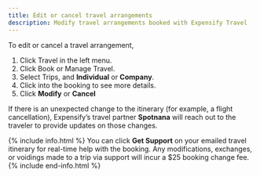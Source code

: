 ```yaml
---
title: Edit or cancel travel arrangements
description: Modify travel arrangements booked with Expensify Travel
---
```

<div id="new-expensify" markdown="1">

To edit or cancel a travel arrangement,
1. Click Travel in the left menu.  
2. Click Book or Manage Travel.  
3. Select Trips, and **Individual** or **Company**. 
4. Click into the booking to see more details. 
5. Click **Modify** or **Cancel** 

If there is an unexpected change to the itinerary (for example, a flight cancellation), Expensify’s travel partner **Spotnana** will reach out to the traveler to provide updates on those changes. 

{% include info.html %}
You can click **Get Support** on your emailed travel itinerary for real-time help with the booking. Any modifications, exchanges, or voidings made to a trip via support will incur a $25 booking change fee.
{% include end-info.html %}

</div>

